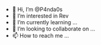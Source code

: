 - 👋 Hi, I’m @P4nda0s
- 👀 I’m interested in Rev
- 🌱 I’m currently learning ...
- 💞️ I’m looking to collaborate on ...
- 📫 How to reach me ...

<!---
P4nda0s/P4nda0s is a ✨ special ✨ repository because its `README.md` (this file) appears on your GitHub profile.
You can click the Preview link to take a look at your changes.
--->
